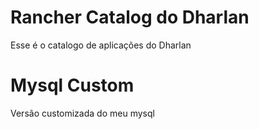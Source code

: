 

# Rancher Catalog do Dharlan
Esse é o catalogo de aplicações do Dharlan

# Mysql Custom

Versão customizada do meu mysql

